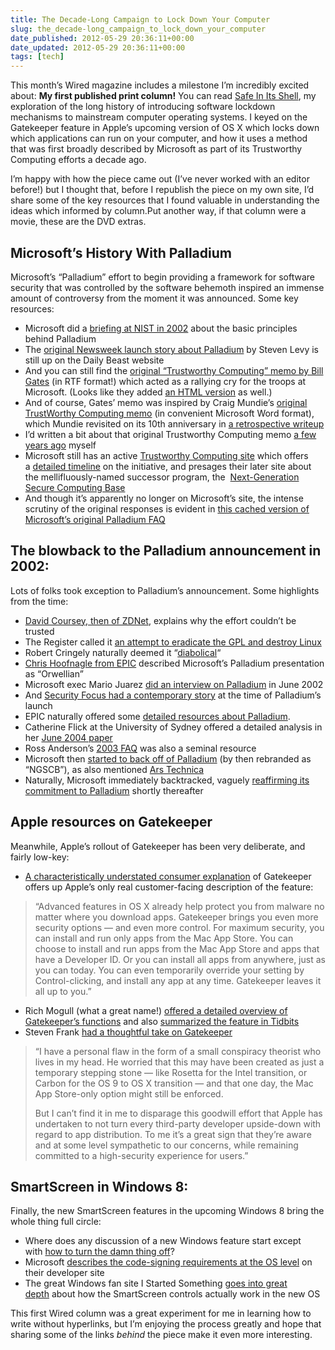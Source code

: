 ```yaml
---
title: The Decade-Long Campaign to Lock Down Your Computer
slug: the_decade-long_campaign_to_lock_down_your_computer
date_published: 2012-05-29 20:36:11+00:00
date_updated: 2012-05-29 20:36:11+00:00
tags: [tech]
---
```

This month’s Wired magazine includes a milestone I’m incredibly excited about: **My first published print column!** You can read [Safe In Its Shell](https://www.wired.com/2012/05/opinion-dash-applesecurity/), my exploration of the long history of introducing software lockdown mechanisms to mainstream computer operating systems. I keyed on the Gatekeeper feature in Apple’s upcoming version of OS X which locks down which applications can run on your computer, and how it uses a method that was first broadly described by Microsoft as part of its Trustworthy Computing efforts a decade ago.

I’m happy with how the piece came out (I’ve never worked with an editor before!) but I thought that, before I republish the piece on my own site, I’d share some of the key resources that I found valuable in understanding the ideas which informed by column.Put another way, if that column were a movie, these are the DVD extras.

## Microsoft’s History With Palladium

Microsoft’s “Palladium” effort to begin providing a framework for software security that was controlled by the software behemoth inspired an immense amount of controversy from the moment it was announced. Some key resources:
- Microsoft did a [briefing at NIST in 2002](http://epic.org/privacy/consumer/microsoft/nistpalladium.pdf) about the basic principles behind Palladium
- The [original Newsweek launch story about Palladium](http://www.thedailybeast.com/newsweek/2002/06/30/the-big-secret.html) by Steven Levy is still up on the Daily Beast website
- And you can still find the [original “Trustworthy Computing” memo by Bill Gates](http://www.microsoft.com/about/companyinformation/timeline/timeline/docs/bp_Trustworthy.rtf) (in RTF format!) which acted as a rallying cry for the troops at Microsoft. (Looks like they added [an HTML version](http://blogs.technet.com/b/security/p/twc-mail.aspx) as well.)
- And of course, Gates’ memo was inspired by Craig Mundie’s [original TrustWorthy Computing memo](http://download.microsoft.com/download/a/f/2/af22fd56-7f19-47aa-8167-4b1d73cd3c57/twc_mundie.doc) (in convenient Microsoft Word format), which Mundie revisited on its 10th anniversary in [a retrospective writeup](http://blogs.technet.com/b/security/p/twcnext-mail.aspx)
- I’d written a bit about that original Trustworthy Computing memo [a few years ago](/2010/11/freedom-trust-and-other-boring-software-features.html) myself
- Microsoft still has an active [Trustworthy Computing site](http://www.microsoft.com/about/twc/en/us/default.aspx) which offers a [detailed timeline](http://www.microsoft.com/about/twc/en/us/twcnext/timeline.aspx) on the initiative, and presages their later site about the mellifluously-named successor program, the  [Next-Generation Secure Computing Base](http://www.microsoft.com/resources/ngscb/default.mspx)
- And though it’s apparently no longer on Microsoft’s site, the intense scrutiny of the original responses is evident in [this cached version of Microsoft’s original Palladium FAQ](http://www.napolifirewall.com/MicrosoftPalladium.htm)

## The blowback to the Palladium announcement in 2002:

Lots of folks took exception to Palladium’s announcement. Some highlights from the time:

- [David Coursey, then of ZDNet](http://www.zdnet.com/news/why-we-cant-trust-microsofts-trustworthy-os/298837), explains why the effort couldn’t be trusted
- The Register called it [an attempt to eradicate the GPL and destroy Linux](http://www.theregister.co.uk/2002/06/25/ms_to_eradicate_gpl_hence/)
- Robert Cringely naturally deemed it “[diabolical](http://www.pbs.org/cringely/pulpit/2002/pulpit_20020627_000433.html)“
- [Chris Hoofnagle from EPIC](http://www.internetnews.com/asp-news/article.php/1378731/Is+Microsofts+Palladium+a+Trojan+Horse.htm) described Microsoft’s Palladium presentation as “Orwellian”
- Microsoft exec Mario Juarez [did an interview on Palladium](http://www.mail-archive.com/cryptography@wasabisystems.com/msg02267.html) in June 2002
- And [Security Focus had a contemporary story](http://www.securityfocus.com/columnists/93) at the time of Palladium’s launch
- EPIC naturally offered some [detailed resources about Palladium](http://epic.org/privacy/consumer/microsoft/palladium.html).
- Catherine Flick at the University of Sydney offered a detailed analysis in her [June 2004 paper](http://liedra.net/misc/Controversy_Over_Trusted_Computing.pdf)
- Ross Anderson’s [2003 FAQ](http://www.cl.cam.ac.uk/~rja14/tcpa-faq.html) was also a seminal resource
- Microsoft then [started to back off of Palladium](http://www.crn.com/news/security/18841713/microsoft-shelves-ngscb-project-as-nx-moves-to-center-stage.htm) (by then rebranded as “NGSCB”), as also mentioned [Ars Technica](http://arstechnica.com/old/content/2004/05/3736.ars)
- Naturally, Microsoft immediately backtracked, vaguely [reaffirming its commitment to Palladium](http://www.microsoft-watch.com/content/operating_systems/microsoft_palladium_is_still_alive_and_kicking.html) shortly thereafter

## Apple resources on Gatekeeper

Meanwhile, Apple’s rollout of Gatekeeper has been very deliberate, and fairly low-key:

- [A characteristically understated consumer explanation](http://www.apple.com/macosx/mountain-lion/security.html) of Gatekeeper offers up Apple’s only real customer-facing description of the feature:

> “Advanced features in OS X already help protect you from malware no matter where you download apps. Gatekeeper brings you even more security options — and even more control. For maximum security, you can install and run only apps from the Mac App Store. You can choose to install and run apps from the Mac App Store and apps that have a Developer ID. Or you can install all apps from anywhere, just as you can today. You can even temporarily override your setting by Control-clicking, and install any app at any time. Gatekeeper leaves it all up to you.”

- Rich Mogull (what a great name!) [offered a detailed overview of Gatekeeper’s functions](https://securosis.com/blog/os-x-10.8-gatekeeper-in-depth) and also [summarized the feature in Tidbits](http://tidbits.com/article/12795)
- Steven Frank [had a thoughtful take on Gatekeeper](http://www.panic.com/blog/2012/02/about-gatekeeper/)

> “I have a personal flaw in the form of a small conspiracy theorist who lives in my head. He worried that this may have been created as just a temporary stepping stone — like Rosetta for the Intel transition, or Carbon for the OS 9 to OS X transition — and that one day, the Mac App Store-only option might still be enforced.
> 
> But I can’t find it in me to disparage this goodwill effort that Apple has undertaken to not turn every third-party developer upside-down with regard to app distribution. To me it’s a great sign that they’re aware and at some level sympathetic to our concerns, while remaining committed to a high-security experience for users.”

## SmartScreen in Windows 8:

Finally, the new SmartScreen features in the upcoming Windows 8 bring the whole thing full circle:

- Where does any discussion of a new Windows feature start except with [how to turn the damn thing off](http://www.howtogeek.com/75356/how-to-turn-off-or-disable-the-smartscreen-filter-in-windows-8/)?
- Microsoft [describes the code-signing requirements at the OS level](http://blogs.msdn.com/b/b8/archive/2011/09/22/protecting-the-pre-os-environment-with-uefi.aspx) on their developer site
- The great Windows fan site I Started Something [goes into great depth](http://www.istartedsomething.com/20110408/windows-8-to-feature-native-smartscreen-file-checking/) about how the SmartScreen controls actually work in the new OS

This first Wired column was a great experiment for me in learning how to write without hyperlinks, but I’m enjoying the process greatly and hope that sharing some of the links *behind* the piece make it even more interesting.
